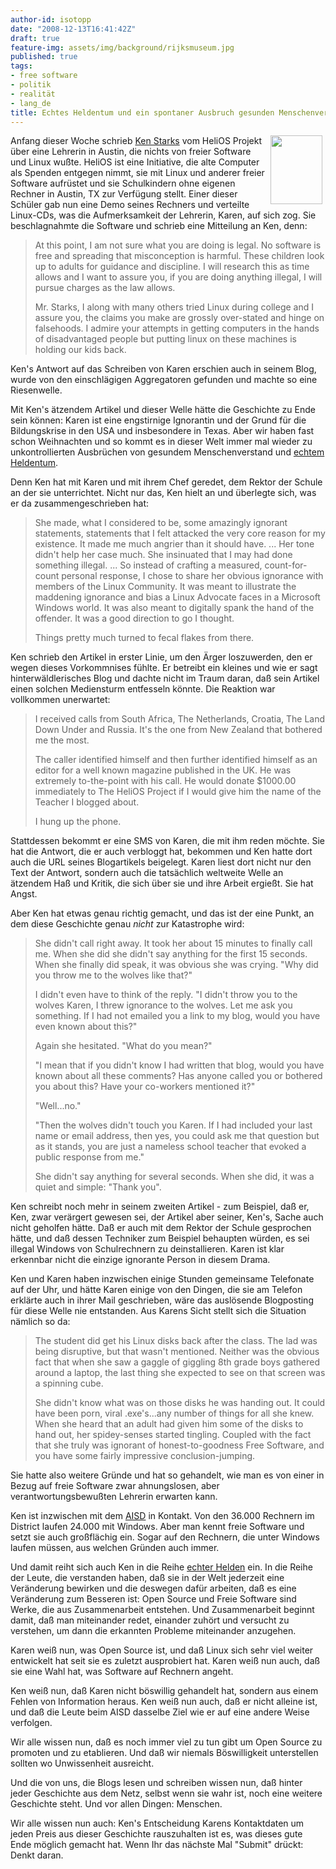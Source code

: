 ```yaml
---
author-id: isotopp
date: "2008-12-13T16:41:42Z"
draft: true
feature-img: assets/img/background/rijksmuseum.jpg
published: true
tags:
- free software
- politik
- realität
- lang_de
title: Echtes Heldentum und ein spontaner Ausbruch gesunden Menschenverstandes
---
```

<!-- s9ymdb:4469 --><img width="83" height="110" style="float: right; border: 0px; padding-left: 5px; padding-right: 5px;" src="/uploads/yodaorigami.serendipityThumb.jpg" alt=""  />  Anfang dieser Woche schrieb <a href="http://linuxlock.blogspot.com/2008/12/linux-stop-holding-our-kids-back.html">Ken Starks</a> vom HeliOS Projekt über eine Lehrerin in Austin, die nichts von freier Software und Linux wußte. HeliOS ist eine Initiative, die alte Computer als Spenden entgegen nimmt, sie mit Linux und anderer freier Software aufrüstet und sie Schulkindern ohne eigenen Rechner in Austin, TX zur Verfügung stellt. Einer dieser Schüler gab nun eine Demo seines Rechners und verteilte Linux-CDs, was die Aufmerksamkeit der Lehrerin, Karen, auf sich zog. Sie beschlagnahmte die Software und schrieb eine Mitteilung an Ken, denn: <blockquote>At this point, I am not sure what you are doing is legal. No software is free and spreading that misconception is harmful. These children look up to adults for guidance and discipline. I will research this as time allows and I want to assure you, if you are doing anything illegal, I will pursue charges as the law allows.

Mr. Starks, I along with many others tried Linux during college and I assure you, the claims you make are grossly over-stated and hinge on falsehoods. I admire your attempts in getting computers in the hands of disadvantaged people but putting linux on these machines is holding our kids back.</blockquote> Ken's Antwort auf das Schreiben von Karen erschien auch in seinem Blog, wurde von den einschlägigen Aggregatoren gefunden und machte so eine Riesenwelle.

Mit Ken's ätzendem Artikel und dieser Welle hätte die Geschichte zu Ende sein können: Karen ist eine engstirnige Ignorantin und der Grund für die Bildungskrise in den USA und insbesondere in Texas. Aber wir haben fast schon Weihnachten und so kommt es in dieser Welt immer mal wieder zu unkontrollierten Ausbrüchen von gesundem Menschenverstand und <a href="http://blog.koehntopp.de/archives/1831-Echte-Helden.html">echtem Heldentum</a>.

Denn Ken hat mit Karen und mit ihrem Chef geredet, dem Rektor der Schule an der sie unterrichtet. Nicht nur das, Ken hielt an und überlegte sich, was er da zusammengeschrieben hat: <blockquote>She made, what I considered to be, some amazingly ignorant statements, statements that I felt attacked the very core reason for my existence. It made me much angrier than it should have.
...
Her tone didn't help her case much. She insinuated that I may had done something illegal. 
...
So instead of crafting a measured, count-for-count personal response, I chose to share her obvious ignorance with members of the Linux Community. It was meant to illustrate the maddening ignorance and bias a Linux Advocate faces in a Microsoft Windows world. It was also meant to digitally spank the hand of the offender. It was a good direction to go I thought.

Things pretty much turned to fecal flakes from there.</blockquote> Ken schrieb den Artikel in erster Linie, um den Ärger loszuwerden, den er wegen dieses Vorkommnises fühlte. Er betreibt ein kleines und wie er sagt hinterwäldlerisches Blog und dachte nicht im Traum daran, daß sein Artikel einen solchen Mediensturm entfesseln könnte. Die Reaktion war vollkommen unerwartet: <blockquote>I received calls from South Africa, The Netherlands, Croatia, The Land Down Under and Russia. It's the one from New Zealand that bothered me the most.

The caller identified himself and then further identified himself as an editor for a well known magazine published in the UK. He was extremely to-the-point with his call. He would donate $1000.00 immediately to The HeliOS Project if I would give him the name of the Teacher I blogged about.

I hung up the phone.</blockquote> Stattdessen bekommt er eine SMS von Karen, die mit ihm reden möchte. Sie hat die Antwort, die er auch verbloggt hat, bekommen und Ken hatte dort auch die URL seines Blogartikels beigelegt. Karen liest dort nicht nur den Text der Antwort, sondern auch die tatsächlich weltweite Welle an ätzendem Haß und Kritik, die sich über sie und ihre Arbeit ergießt. Sie hat Angst.

Aber Ken hat etwas genau richtig gemacht, und das ist der eine Punkt, an dem diese Geschichte genau <em>nicht</em> zur Katastrophe wird: <blockquote>She didn't call right away. It took her about 15 minutes to finally call me. When she did she didn't say anything for the first 15 seconds. When she finally did speak, it was obvious she was crying. "Why did you throw me to the wolves like that?"

I didn't even have to think of the reply. "I didn't throw you to the wolves Karen, I threw ignorance to the wolves. Let me ask you something. If I had not emailed you a link to my blog, would you have even known about this?"

Again she hesitated. "What do you mean?"

"I mean that if you didn't know I had written that blog, would you have known about all these comments? Has anyone called you or bothered you about this? Have your co-workers mentioned it?"

"Well...no."

"Then the wolves didn't touch you Karen. If I had included your last name or email address, then yes, you could ask me that question but as it stands, you are just a nameless school teacher that evoked a public response from me."

She didn't say anything for several seconds. When she did, it was a quiet and simple: "Thank you".</blockquote> Ken schreibt noch mehr in seinem zweiten Artikel - zum Beispiel, daß er, Ken, zwar verärgert gewesen sei, der Artikel aber seiner, Ken's, Sache auch nicht geholfen hätte. Daß er auch mit dem Rektor der Schule gesprochen hätte, und daß dessen Techniker zum Beispiel behaupten würden, es sei illegal Windows von Schulrechnern zu deinstallieren. Karen ist klar erkennbar nicht die einzige ignorante Person in diesem Drama.

Ken und Karen haben inzwischen einige Stunden gemeinsame Telefonate auf der Uhr, und hätte Karen einige von den Dingen, die sie am Telefon erklärte auch in ihrer Mail geschrieben, wäre das auslösende Blogposting für diese Welle nie entstanden. Aus Karens Sicht stellt sich die Situation nämlich so da: <blockquote>The student did get his Linux disks back after the class. The lad was being disruptive, but that wasn't mentioned. Neither was the obvious fact that when she saw a gaggle of giggling 8th grade boys gathered around a laptop, the last thing she expected to see on that screen was a spinning cube.

She didn't know what was on those disks he was handing out. It could have been porn, viral .exe's...any number of things for all she knew. When she heard that an adult had given him some of the disks to hand out, her spidey-senses started tingling. Coupled with the fact that she truly was ignorant of honest-to-goodness Free Software, and you have some fairly impressive conclusion-jumping.</blockquote> Sie hatte also weitere Gründe und hat so gehandelt, wie man es von einer in Bezug auf freie Software zwar ahnungslosen, aber verantwortungsbewußten Lehrerin erwarten kann.

Ken ist inzwischen mit dem <a href="http://en.wikipedia.org/wiki/Austin_Independent_School_District">AISD</a> in Kontakt. Von den 36.000 Rechnern im District laufen 24.000 mit Windows. Aber man kennt freie Software und setzt sie auch großflächig ein. Sogar auf den Rechnern, die unter Windows laufen müssen, aus welchen Gründen auch immer.

Und damit reiht sich auch Ken in die Reihe <a href="http://blog.koehntopp.de/archives/1831-Echte-Helden.html">echter Helden</a> ein. In die Reihe der Leute, die verstanden haben, daß sie in der Welt jederzeit eine Veränderung bewirken und die deswegen dafür arbeiten, daß es eine Veränderung zum Besseren ist: Open Source und Freie Software sind Werke, die aus Zusammenarbeit entstehen. Und Zusammenarbeit beginnt damit, daß man miteinander redet, einander zuhört und versucht zu verstehen, um dann die erkannten Probleme miteinander anzugehen.

Karen weiß nun, was Open Source ist, und daß Linux sich sehr viel weiter entwickelt hat seit sie es zuletzt ausprobiert hat. Karen weiß nun auch, daß sie eine Wahl hat, was Software auf Rechnern angeht.

Ken weiß nun, daß Karen nicht böswillig gehandelt hat, sondern aus einem Fehlen von Information heraus. Ken weiß nun auch, daß er nicht alleine ist, und daß die Leute beim AISD dasselbe Ziel wie er auf eine andere Weise verfolgen.

Wir alle wissen nun, daß es noch immer viel zu tun gibt um Open Source zu promoten und zu etablieren. Und daß wir niemals Böswilligkeit unterstellen sollten wo Unwissenheit ausreicht.

Und die von uns, die Blogs lesen und schreiben wissen nun, daß hinter jeder Geschichte aus dem Netz, selbst wenn sie wahr ist, noch eine weitere Geschichte steht. Und vor allen Dingen: Menschen.

Wir alle wissen nun auch: Ken's Entscheidung Karens Kontaktdaten um jeden Preis aus dieser Geschichte rauszuhalten ist es, was dieses gute Ende möglich gemacht hat. Wenn Ihr das nächste Mal "Submit" drückt: Denkt daran.

